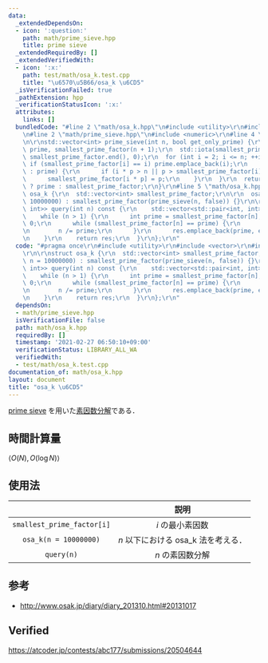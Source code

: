```yaml
---
data:
  _extendedDependsOn:
  - icon: ':question:'
    path: math/prime_sieve.hpp
    title: prime sieve
  _extendedRequiredBy: []
  _extendedVerifiedWith:
  - icon: ':x:'
    path: test/math/osa_k.test.cpp
    title: "\u6570\u5B66/osa_k \u6CD5"
  _isVerificationFailed: true
  _pathExtension: hpp
  _verificationStatusIcon: ':x:'
  attributes:
    links: []
  bundledCode: "#line 2 \"math/osa_k.hpp\"\n#include <utility>\r\n#include <vector>\r\
    \n#line 2 \"math/prime_sieve.hpp\"\n#include <numeric>\r\n#line 4 \"math/prime_sieve.hpp\"\
    \n\r\nstd::vector<int> prime_sieve(int n, bool get_only_prime) {\r\n  std::vector<int>\
    \ prime, smallest_prime_factor(n + 1);\r\n  std::iota(smallest_prime_factor.begin(),\
    \ smallest_prime_factor.end(), 0);\r\n  for (int i = 2; i <= n; ++i) {\r\n   \
    \ if (smallest_prime_factor[i] == i) prime.emplace_back(i);\r\n    for (int p\
    \ : prime) {\r\n      if (i * p > n || p > smallest_prime_factor[i]) break;\r\n\
    \      smallest_prime_factor[i * p] = p;\r\n    }\r\n  }\r\n  return get_only_prime\
    \ ? prime : smallest_prime_factor;\r\n}\r\n#line 5 \"math/osa_k.hpp\"\n\r\nstruct\
    \ osa_k {\r\n  std::vector<int> smallest_prime_factor;\r\n\r\n  osa_k(int n =\
    \ 10000000) : smallest_prime_factor(prime_sieve(n, false)) {}\r\n\r\n  std::vector<std::pair<int,\
    \ int>> query(int n) const {\r\n    std::vector<std::pair<int, int>> res;\r\n\
    \    while (n > 1) {\r\n      int prime = smallest_prime_factor[n], exponent =\
    \ 0;\r\n      while (smallest_prime_factor[n] == prime) {\r\n        ++exponent;\r\
    \n        n /= prime;\r\n      }\r\n      res.emplace_back(prime, exponent);\r\
    \n    }\r\n    return res;\r\n  }\r\n};\r\n"
  code: "#pragma once\r\n#include <utility>\r\n#include <vector>\r\n#include \"prime_sieve.hpp\"\
    \r\n\r\nstruct osa_k {\r\n  std::vector<int> smallest_prime_factor;\r\n\r\n  osa_k(int\
    \ n = 10000000) : smallest_prime_factor(prime_sieve(n, false)) {}\r\n\r\n  std::vector<std::pair<int,\
    \ int>> query(int n) const {\r\n    std::vector<std::pair<int, int>> res;\r\n\
    \    while (n > 1) {\r\n      int prime = smallest_prime_factor[n], exponent =\
    \ 0;\r\n      while (smallest_prime_factor[n] == prime) {\r\n        ++exponent;\r\
    \n        n /= prime;\r\n      }\r\n      res.emplace_back(prime, exponent);\r\
    \n    }\r\n    return res;\r\n  }\r\n};\r\n"
  dependsOn:
  - math/prime_sieve.hpp
  isVerificationFile: false
  path: math/osa_k.hpp
  requiredBy: []
  timestamp: '2021-02-27 06:50:10+09:00'
  verificationStatus: LIBRARY_ALL_WA
  verifiedWith:
  - test/math/osa_k.test.cpp
documentation_of: math/osa_k.hpp
layout: document
title: "osa_k \u6CD5"
---
```


[prime sieve](prime_sieve.md) を用いた[素因数分解](prime_factorization.md)である．


## 時間計算量

$\langle O(N), O(\log{N}) \rangle$


## 使用法

||説明|
|:--:|:--:|
|`smallest_prime_factor[i]`|$i$ の最小素因数|
|`osa_k(n = 10000000)`|$n$ 以下における osa_k 法を考える．|
|`query(n)`|$n$ の素因数分解|


## 参考

- http://www.osak.jp/diary/diary_201310.html#20131017


## Verified

https://atcoder.jp/contests/abc177/submissions/20504644
